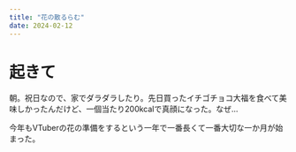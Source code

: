 ```yaml
---
title: "花の散るらむ"
date: 2024-02-12
---
```


# 起きて
朝。祝日なので、家でダラダラしたり。先日買ったイチゴチョコ大福を食べて美味しかったんだけど、一個当たり200kcalで真顔になった。なぜ...

今年もVTuberの花の準備をするという一年で一番長くて一番大切な一か月が始まった。